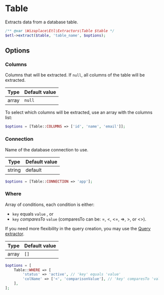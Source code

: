 # Table

Extracts data from a database table.

```php
/** @var \Wizaplace\Etl\Extractors\Table $table */
$etl->extract($table, 'table_name', $options);
```

## Options

### Columns

Columns that will be extracted. If `null`, all columns of the table will be extracted.

| Type  | Default value |
|-------|---------------|
| array | `null`        |

To select which columns will be extracted, use an array with the columns list:

```php
$options = [Table::COLUMNS => ['id', 'name', 'email']];
```

### Connection

Name of the database connection to use.

| Type   | Default value |
|--------|---------------|
| string | default       |

```php
$options = [Table::CONNECTION => 'app'];
```

### Where

Array of conditions, each condition is either:

 * `key` equals `value` , or
 * `key` _comparesTo_ `value` (comparesTo can be: =, <, <=, =>, >, or <>).

If you need more flexibility in the query creation, you may use the [Query extractor](Query.md).

| Type  | Default value |
|-------|---------------|
| array | `[]`          |

```php
$options = [
    Table::WHERE => [
        'status' => 'active', // 'key' equals 'value'
        'colName' => ['<', 'comparisonValue'], // 'key' comparesTo 'value'
    ],
];
```
